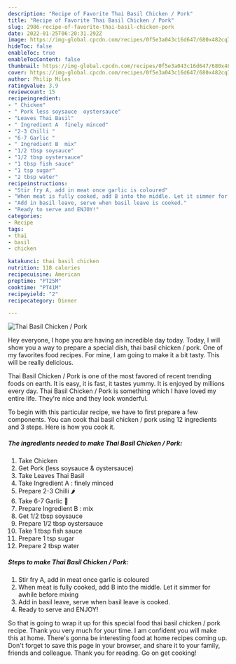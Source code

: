 ```yaml
---
description: "Recipe of Favorite Thai Basil Chicken / Pork"
title: "Recipe of Favorite Thai Basil Chicken / Pork"
slug: 2986-recipe-of-favorite-thai-basil-chicken-pork
date: 2022-01-25T06:20:31.292Z
image: https://img-global.cpcdn.com/recipes/0f5e3a043c16d647/680x482cq70/thai-basil-chicken-pork-recipe-main-photo.jpg
hideToc: false
enableToc: true
enableTocContent: false
thumbnail: https://img-global.cpcdn.com/recipes/0f5e3a043c16d647/680x482cq70/thai-basil-chicken-pork-recipe-main-photo.jpg
cover: https://img-global.cpcdn.com/recipes/0f5e3a043c16d647/680x482cq70/thai-basil-chicken-pork-recipe-main-photo.jpg
author: Philip Miles
ratingvalue: 3.9
reviewcount: 15
recipeingredient:
- " Chicken"
- " Pork less soysauce  oystersauce"
- "Leaves Thai Basil"
- " Ingredient A  finely minced"
- "2-3 Chilli "
- "6-7 Garlic "
- " Ingredient B  mix"
- "1/2 tbsp soysauce"
- "1/2 tbsp oystersauce"
- "1 tbsp fish sauce"
- "1 tsp sugar"
- "2 tbsp water"
recipeinstructions:
- "Stir fry A, add in meat once garlic is coloured"
- "When meat is fully cooked, add B into the middle. Let it simmer for awhile before mixing"
- "Add in basil leave, serve when basil leave is cooked."
- "Ready to serve and ENJOY!"
categories:
- Recipe
tags:
- thai
- basil
- chicken

katakunci: thai basil chicken 
nutrition: 118 calories
recipecuisine: American
preptime: "PT25M"
cooktime: "PT41M"
recipeyield: "2"
recipecategory: Dinner

---
```



![Thai Basil Chicken / Pork](https://img-global.cpcdn.com/recipes/0f5e3a043c16d647/680x482cq70/thai-basil-chicken-pork-recipe-main-photo.jpg)

Hey everyone, I hope you are having an incredible day today. Today, I will show you a way to prepare a special dish, thai basil chicken / pork. One of my favorites food recipes. For mine, I am going to make it a bit tasty. This will be really delicious.

Thai Basil Chicken / Pork is one of the most favored of recent trending foods on earth. It is easy, it is fast, it tastes yummy. It is enjoyed by millions every day. Thai Basil Chicken / Pork is something which I have loved my entire life. They're nice and they look wonderful.




To begin with this particular recipe, we have to first prepare a few components. You can cook thai basil chicken / pork using 12 ingredients and 3 steps. Here is how you cook it.

<!--inarticleads1-->

##### The ingredients needed to make Thai Basil Chicken / Pork:

1. Take  Chicken
1. Get  Pork (less soysauce &amp; oystersauce)
1. Take Leaves Thai Basil
1. Take  Ingredient A : finely minced
1. Prepare 2-3 Chilli 🌶
1. Take 6-7 Garlic 🧄
1. Prepare  Ingredient B : mix
1. Get 1/2 tbsp soysauce
1. Prepare 1/2 tbsp oystersauce
1. Take 1 tbsp fish sauce
1. Prepare 1 tsp sugar
1. Prepare 2 tbsp water




<!--inarticleads2-->

##### Steps to make Thai Basil Chicken / Pork:

1. Stir fry A, add in meat once garlic is coloured
1. When meat is fully cooked, add B into the middle. Let it simmer for awhile before mixing
1. Add in basil leave, serve when basil leave is cooked.
1. Ready to serve and ENJOY!



So that is going to wrap it up for this special food thai basil chicken / pork recipe. Thank you very much for your time. I am confident you will make this at home. There's gonna be interesting food at home recipes coming up. Don't forget to save this page in your browser, and share it to your family, friends and colleague. Thank you for reading. Go on get cooking!
